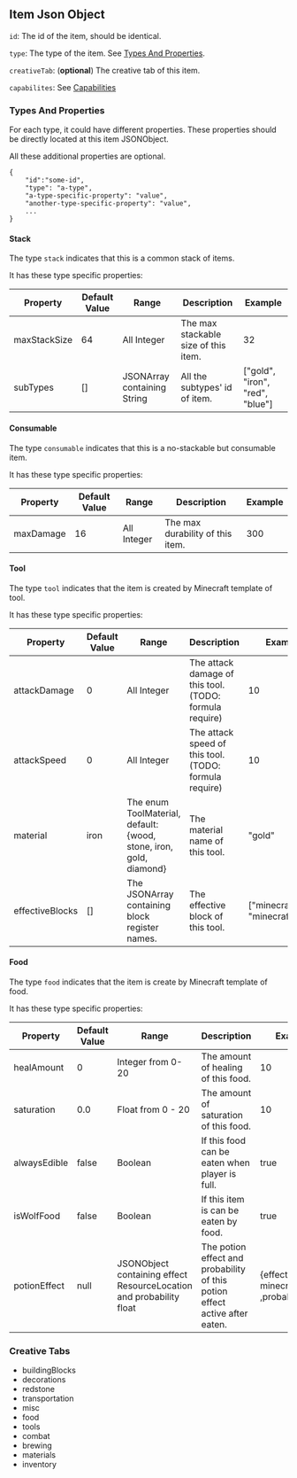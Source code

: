 ## Item Json Object

`id`: The id of the item, should be identical.

`type`: The type of the item. See [Types And Properties](#types-and-properties).

`creativeTab`: (**optional**) The creative tab of this item.

`capabilites`: See [Capabilities](Capabilities.md)

### Types And Properties

For each type, it could have different properties.
These properties should be directly located at this item JSONObject.

All these additional properties are optional.

```(json)
{
    "id":"some-id",
    "type": "a-type",
    "a-type-specific-property": "value",
    "another-type-specific-property": "value",
    ...
}
```

#### Stack

The type `stack` indicates that this is a common stack of items.

It has these type specific properties:

| Property     | Default Value | Range                       | Description                          | Example                         |
| ------------ | ------------- | --------------------------- | ------------------------------------ | ------------------------------- |
| maxStackSize | 64            | All Integer                 | The max stackable size of this item. | 32                              |
| subTypes     | \[]           | JSONArray containing String | All the subtypes' id of item.        | ["gold", "iron", "red", "blue"] |

#### Consumable

The type `consumable` indicates that this is a no-stackable but consumable item.

It has these type specific properties:

| Property  | Default Value | Range       | Description                      | Example |
| --------- | ------------- | ----------- | -------------------------------- | ------- |
| maxDamage | 16            | All Integer | The max durability of this item. | 300     |

#### Tool

The type `tool` indicates that the item is created by Minecraft template of tool.

It has these type specific properties:

| Property        | Default Value | Range                                                              | Description                                             | Example                              |
| --------------- | ------------- | ------------------------------------------------------------------ | ------------------------------------------------------- | ------------------------------------ |
| attackDamage    | 0             | All Integer                                                        | The attack damage of this tool. (TODO: formula require) | 10                                   |
| attackSpeed     | 0             | All Integer                                                        | The attack speed of this tool. (TODO: formula require)  | 10                                   |
| material        | iron          | The enum ToolMaterial, default: {wood, stone, iron, gold, diamond} | The material name of this tool.                         | "gold"                               |
| effectiveBlocks | \[]           | The JSONArray containing block register names.                     | The effective block of this tool.                       | ["minecraft:dirt", "minecraft:rock"] |

#### Food

The type `food` indicates that the item is create by Minecraft template of food.

It has these type specific properties:

| Property     | Default Value | Range                                                               | Description                                                                 | Example                                    |
| ------------ | ------------- | ------------------------------------------------------------------- | --------------------------------------------------------------------------- | ------------------------------------------ |
| healAmount   | 0             | Integer from 0-20                                                   | The amount of healing of this food.                                         | 10                                         |
| saturation   | 0.0           | Float from 0 - 20                                                   | The amount of saturation of this food.                                      | 10                                         |
| alwaysEdible | false         | Boolean                                                             | If this food can be eaten when player is full.                              | true                                       |
| isWolfFood   | false         | Boolean                                                             | If this item is can be eaten by food.                                       | true                                       |
| potionEffect | null          | JSONObject containing effect ResourceLocation and probability float | The potion effect and probability of this potion effect active after eaten. | {effect: minecraft:speed ,probability:0.3} |

### Creative Tabs

-   buildingBlocks
-   decorations
-   redstone
-   transportation
-   misc
-   food
-   tools
-   combat
-   brewing
-   materials
-   inventory
